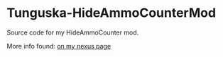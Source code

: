 # Tunguska-HideAmmoCounterMod
Source code for my HideAmmoCounter mod.

More info found: [on my nexus page](https://www.nexusmods.com/tunguskathevisitation/mods/1)

